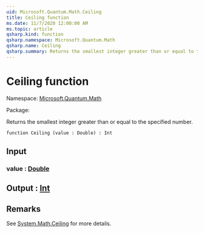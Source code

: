 ```yaml
---
uid: Microsoft.Quantum.Math.Ceiling
title: Ceiling function
ms.date: 11/7/2020 12:00:00 AM
ms.topic: article
qsharp.kind: function
qsharp.namespace: Microsoft.Quantum.Math
qsharp.name: Ceiling
qsharp.summary: Returns the smallest integer greater than or equal to the specified number.
---
```


# Ceiling function

Namespace: [Microsoft.Quantum.Math](xref:Microsoft.Quantum.Math)

Package: [](https://nuget.org/packages/)


Returns the smallest integer greater than or equal to the specified number.

```qsharp
function Ceiling (value : Double) : Int
```


## Input

### value : [Double](xref:microsoft.quantum.lang-ref.double)





## Output : [Int](xref:microsoft.quantum.lang-ref.int)



## Remarks

See [System.Math.Ceiling](https://docs.microsoft.com/dotnet/api/system.math.ceiling) for more details.